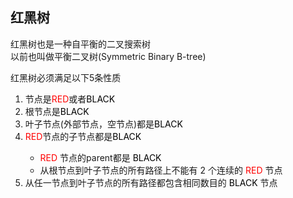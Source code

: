 ## 红黑树
红黑树也是一种自平衡的二叉搜索树<br>
以前也叫做平衡二叉树(Symmetric Binary B-tree)

红黑树必须满足以下5条性质
<ol>
<li>节点是<span style="color: red">RED</span>或者<span style="color: black">BLACK</span></li>
<li>根节点是<span style="color: black">BLACK</span></li>
<li>叶子节点(外部节点，空节点)都是<span style="color: black">BLACK</span></li>
<li><span style="color: red">RED</span>节点的子节点都是<span style="color: black">BLACK</span></li>
<ul>
<li><span style="color: red">RED</span> 节点的parent都是 <span style="color: black">BLACK</span></li>
<li>从根节点到叶子节点的所有路径上不能有 2 个连续的 <span style="color: red">RED</span> 节点</li>
</ul>
<li>从任一节点到叶子节点的所有路径都包含相同数目的 <span style="color: black">BLACK</span> 节点</li>
</ol>

